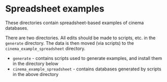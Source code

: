 # Spreadsheet examples

These directories contain spreadsheet-based examples of cinema databases.

There are two directories. All edits should be made to scripts, etc. in the ``generate`` directory. The data is then moved (via scripts) to the ``cinema_example_spreadsheet`` directory.

- ``generate`` - contains scripts used to generate examples, and install them in the directory below
- ``cinema_example_spreadsheet`` - contains databases generated by scripts in the above directory
